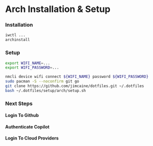 # Arch Installation & Setup
### Installation
```bash
iwctl ...
archinstall
```

### Setup
```bash
export WIFI_NAME=...
export WIFI_PASSWORD=...
```

```bash
nmcli device wifi connect ${WIFI_NAME} password ${WIFI_PASSWORD}
sudo pacman -S --noconfirm git go
git clone https://github.com/jimcaine/dotfiles.git ~/.dotfiles
bash ~/.dotfiles/setup/arch/setup.sh
```

### Next Steps
#### Login To Github
#### Authenticate Copilot
#### Login To Cloud Providers

